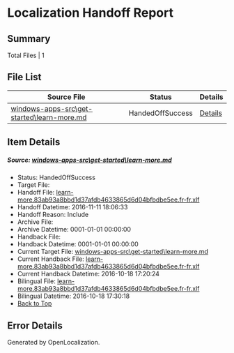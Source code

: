 # <a name='report-top'></a> Localization Handoff Report

## Summary
 Total Files | 1

## File List
 Source File | Status | Details 
 ----------- | ------ | ------- 
 [windows-apps-src\get-started\learn-more.md](https://cpubwin.visualstudio.com/windows-uwp/_git/windows-uwp/commit/0be48e7825a28a416df93161b2ad11fb967945fb?path=windows-apps-src%2Fget-started%2Flearn-more.md&_a=contents) | HandedOffSuccess | [Details](#dc8b4ee0048c7c9ac3dfe019aab48f50382558e13978)

## Item Details
##### <a name='dc8b4ee0048c7c9ac3dfe019aab48f50382558e13978'></a> Source: [windows-apps-src\get-started\learn-more.md](https://cpubwin.visualstudio.com/windows-uwp/_git/windows-uwp/commit/0be48e7825a28a416df93161b2ad11fb967945fb?path=windows-apps-src%2Fget-started%2Flearn-more.md&_a=contents)
* Status: HandedOffSuccess
* Target File: 
* Handoff File: [learn-more.83ab93a8bbd1d37afdb4633865d6d04bfbdbe5ee.fr-fr.xlf](https://cpubwin.visualstudio.com/windows-uwp/_git/WDCLib.handoff/commit/e5fbf02d15a8eff3a1b983901d46dc6ce72c94c8?path=ol-handoff%2Fcpubwin%2Fwindows-uwp.fr-fr%2Fmaster%2Flearn-more.83ab93a8bbd1d37afdb4633865d6d04bfbdbe5ee.fr-fr.xlf&_a=contents)
* Handoff Datetime: 2016-11-11 18:06:33
* Handoff Reason: Include
* Archive File: 
* Archive Datetime: 0001-01-01 00:00:00
* Handback File: 
* Handback Datetime: 0001-01-01 00:00:00
* Current Target File: [windows-apps-src\get-started\learn-more.md](https://cpubwin.visualstudio.com/windows-uwp/_git/windows-uwp.fr-fr/commit/5bf3daf71cd8f7a945ec878e8d84937b38d16d09?path=windows-apps-src%2Fget-started%2Flearn-more.md&_a=contents)
* Current Handback File: [learn-more.83ab93a8bbd1d37afdb4633865d6d04bfbdbe5ee.fr-fr.xlf](https://cpubwin.visualstudio.com/windows-uwp/_git/WDCLib.handback/commit/e6a0357fb8ac60ea1b67b018a13764c4a5aec180?path=ol-handback%2FMicrosoft%2Fwindows-apps.fr-fr%2Fmaster%2Flearn-more.83ab93a8bbd1d37afdb4633865d6d04bfbdbe5ee.fr-fr.xlf&_a=contents)
* Current Handback Datetime: 2016-10-18 17:20:24
* Bilingual File: [learn-more.83ab93a8bbd1d37afdb4633865d6d04bfbdbe5ee.fr-fr.xlf](https://cpubwin.visualstudio.com/windows-uwp/_git/WDCLib.handback/commit/e6a0357fb8ac60ea1b67b018a13764c4a5aec180?path=ol-handback%2FMicrosoft%2Fwindows-apps.fr-fr%2Fmaster%2Flearn-more.83ab93a8bbd1d37afdb4633865d6d04bfbdbe5ee.fr-fr.xlf&_a=contents)
* Bilingual Datetime: 2016-10-18 17:30:18
* [Back to Top](#report-top)


## Error Details

Generated by OpenLocalization.
